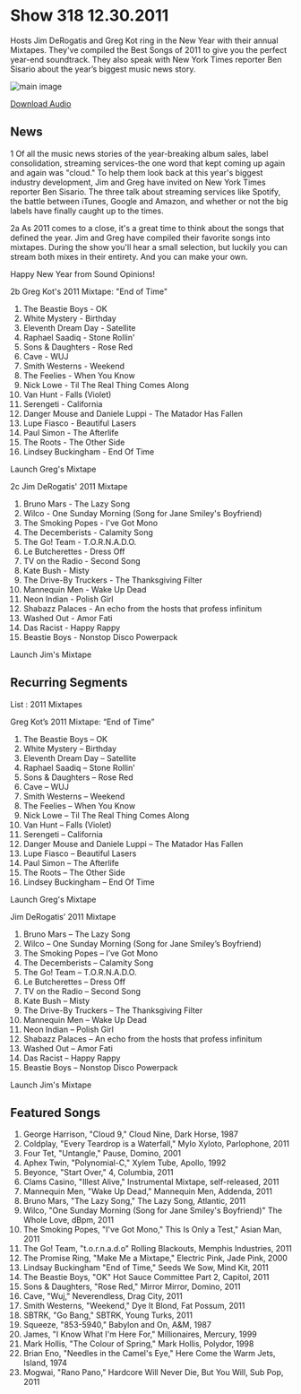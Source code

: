 # Show 318 12.30.2011
Hosts Jim DeRogatis and Greg Kot ring in the New Year with their annual Mixtapes. They've compiled the Best Songs of 2011 to give you the perfect year-end soundtrack. They also speak with New York Times reporter Ben Sisario about the year’s biggest music news story.

![main image](http://www.soundopinions.org/images/mixtapes.jpg)

[Download Audio](http://audio.soundopinions.org/streams/2011/12/so_20111230.m3u)

## News
1 Of all the music news stories of the year-breaking album sales, label consolidation, streaming services-the one word that kept coming up again and again was "cloud." To help them look back at this year's biggest industry development, Jim and Greg have invited on New York Times reporter Ben Sisario. The three talk about streaming services like Spotify, the battle between iTunes, Google and Amazon, and whether or not the big labels have finally caught up to the times.

2a As 2011 comes to a close, it's a great time to think about the songs that defined the year. Jim and Greg have compiled their favorite songs into mixtapes. During the show you'll hear a small selection, but luckily you can stream both mixes in their entirety. And you can make your own.

Happy New Year from Sound Opinions!

2b
Greg Kot's 2011 Mixtape: "End of Time"

1. The Beastie Boys - OK 
2. White Mystery - Birthday 
3. Eleventh Dream Day - Satellite 
4. Raphael Saadiq - Stone Rollin' 
5. Sons & Daughters - Rose Red
6. Cave - WUJ 
7. Smith Westerns - Weekend 
8. The Feelies - When You Know
9. Nick Lowe - Til The Real Thing Comes Along
10. Van Hunt - Falls (Violet)
11. Serengeti - California 
12. Danger Mouse and Daniele Luppi - The Matador Has Fallen
13. Lupe Fiasco - Beautiful Lasers
14. Paul Simon - The Afterlife
15. The Roots - The Other Side
16. Lindsey Buckingham - End Of Time

Launch Greg's Mixtape

2c
Jim DeRogatis' 2011 Mixtape

1. Bruno Mars - The Lazy Song
2. Wilco - One Sunday Morning (Song for Jane Smiley's Boyfriend)
3. The Smoking Popes - I've Got Mono 
4. The Decemberists - Calamity Song
5. The Go! Team - T.O.R.N.A.D.O.
6. Le Butcherettes - Dress Off
7. TV on the Radio - Second Song
8. Kate Bush - Misty 
9. The Drive-By Truckers - The Thanksgiving Filter
10. Mannequin Men - Wake Up Dead
11. Neon Indian - Polish Girl
12. Shabazz Palaces - An echo from the hosts that profess infinitum
13. Washed Out - Amor Fati
14. Das Racist - Happy Rappy
15. Beastie Boys - Nonstop Disco Powerpack

Launch Jim's Mixtape

## Recurring Segments
List : 2011 Mixtapes

Greg Kot’s 2011 Mixtape: “End of Time”

1. The Beastie Boys – OK 
2. White Mystery – Birthday 
3. Eleventh Dream Day – Satellite 
4. Raphael Saadiq – Stone Rollin’ 
5. Sons & Daughters – Rose Red
6. Cave – WUJ 
7. Smith Westerns – Weekend 
8. The Feelies – When You Know
9. Nick Lowe – Til The Real Thing Comes Along
10. Van Hunt – Falls (Violet)
11. Serengeti – California 
12. Danger Mouse and Daniele Luppi – The Matador Has Fallen
13. Lupe Fiasco – Beautiful Lasers
14. Paul Simon – The Afterlife
15. The Roots – The Other Side
16. Lindsey Buckingham – End Of Time

Launch Greg's Mixtape


Jim DeRogatis’ 2011 Mixtape

1. Bruno Mars – The Lazy Song
2. Wilco – One Sunday Morning (Song for Jane Smiley’s Boyfriend)
3. The Smoking Popes – I’ve Got Mono 
4. The Decemberists – Calamity Song
5. The Go! Team – T.O.R.N.A.D.O.
6. Le Butcherettes – Dress Off
7. TV on the Radio – Second Song
8. Kate Bush – Misty 
9. The Drive-By Truckers – The Thanksgiving Filter
10. Mannequin Men – Wake Up Dead
11. Neon Indian – Polish Girl
12. Shabazz Palaces – An echo from the hosts that profess infinitum
13. Washed Out – Amor Fati
14. Das Racist – Happy Rappy
15. Beastie Boys – Nonstop Disco Powerpack

Launch Jim's Mixtape

## Featured Songs
1. George Harrison, "Cloud 9," Cloud Nine, Dark Horse, 1987
2. Coldplay, "Every Teardrop is a Waterfall," Mylo Xyloto, Parlophone, 2011
3. Four Tet, "Untangle," Pause, Domino, 2001
4. Aphex Twin, "Polynomial-C," Xylem Tube, Apollo, 1992
5. Beyonce, "Start Over," 4, Columbia, 2011
6. Clams Casino, "Illest Alive," Instrumental Mixtape, self-released, 2011
7. Mannequin Men, "Wake Up Dead," Mannequin Men, Addenda, 2011
8. Bruno Mars, "The Lazy Song," The Lazy Song, Atlantic, 2011
9. Wilco, "One Sunday Morning (Song for Jane Smiley's Boyfriend)" The Whole Love, dBpm, 2011
10. The Smoking Popes, "I've Got Mono," This Is Only a Test," Asian Man, 2011
11. The Go! Team, "t.o.r.n.a.d.o" Rolling Blackouts, Memphis Industries, 2011
12. The Promise Ring, "Make Me a Mixtape," Electric Pink, Jade Pink, 2000
13. Lindsay Buckingham "End of Time," Seeds We Sow, Mind Kit, 2011
14. The Beastie Boys, "OK" Hot Sauce Committee Part 2, Capitol, 2011
15. Sons & Daughters, "Rose Red," Mirror Mirror, Domino, 2011
16. Cave, "Wuj," Neverendless, Drag City, 2011
17. Smith Westerns, "Weekend," Dye It Blond, Fat Possum, 2011
18. SBTRK, "Go Bang," SBTRK, Young Turks, 2011
19. Squeeze, "853-5940," Babylon and On, A&M, 1987
20. James, "I Know What I'm Here For," Millionaires, Mercury, 1999
21. Mark Hollis, "The Colour of Spring," Mark Hollis, Polydor, 1998
22. Brian Eno, "Needles in the Camel's Eye," Here Come the Warm Jets, Island, 1974
23. Mogwai, "Rano Pano," Hardcore Will Never Die, But You Will, Sub Pop, 2011
